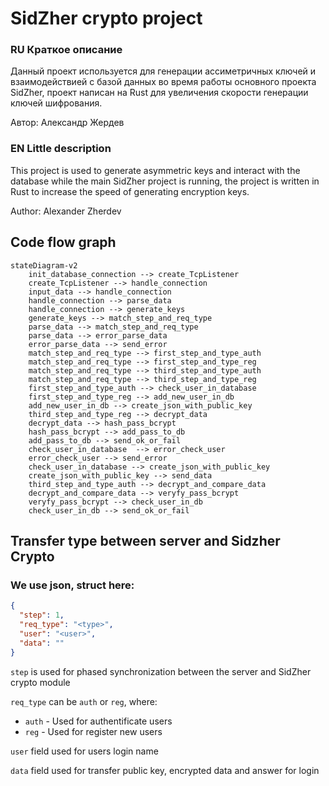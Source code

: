 # SidZher crypto project

### RU Краткое описание
Данный проект используется для генерации ассиметричных ключей и взаимодействией с базой данных во время работы основного проекта SidZher, проект написан на Rust для увеличения скорости генерации ключей шифрования.

Автор: Александр Жердев

### EN Little description
This project is used to generate asymmetric keys and interact with the database while the main SidZher project is running, the project is written in Rust to increase the speed of generating encryption keys.

Author: Alexander Zherdev


## Code flow graph
```mermaid
stateDiagram-v2
    init_database_connection --> create_TcpListener
    create_TcpListener --> handle_connection
    input_data --> handle_connection
    handle_connection --> parse_data
    handle_connection --> generate_keys
    generate_keys --> match_step_and_req_type
    parse_data --> match_step_and_req_type
    parse_data --> error_parse_data
    error_parse_data --> send_error
    match_step_and_req_type --> first_step_and_type_auth
    match_step_and_req_type --> first_step_and_type_reg
    match_step_and_req_type --> third_step_and_type_auth
    match_step_and_req_type --> third_step_and_type_reg
    first_step_and_type_auth --> check_user_in_database
    first_step_and_type_reg --> add_new_user_in_db
    add_new_user_in_db --> create_json_with_public_key
    third_step_and_type_reg --> decrypt_data
    decrypt_data --> hash_pass_bcrypt
    hash_pass_bcrypt --> add_pass_to_db
    add_pass_to_db --> send_ok_or_fail
    check_user_in_database  --> error_check_user
    error_check_user --> send_error
    check_user_in_database --> create_json_with_public_key
    create_json_with_public_key --> send_data
    third_step_and_type_auth --> decrypt_and_compare_data
    decrypt_and_compare_data --> veryfy_pass_bcrypt
    veryfy_pass_bcrypt --> check_user_in_db
    check_user_in_db --> send_ok_or_fail

```

## Transfer type between server and Sidzher Crypto

### We use json, struct here:

```json
{
  "step": 1,
  "req_type": "<type>",
  "user": "<user>",
  "data": ""
}

```

`step` is used for phased synchronization between the server and SidZher crypto module

`req_type` can be `auth` or `reg`, where:

- `auth` - Used for authentificate users
- `reg` - Used for register new users

`user` field used for users login name

`data` field used for transfer public key, encrypted data and answer for login

